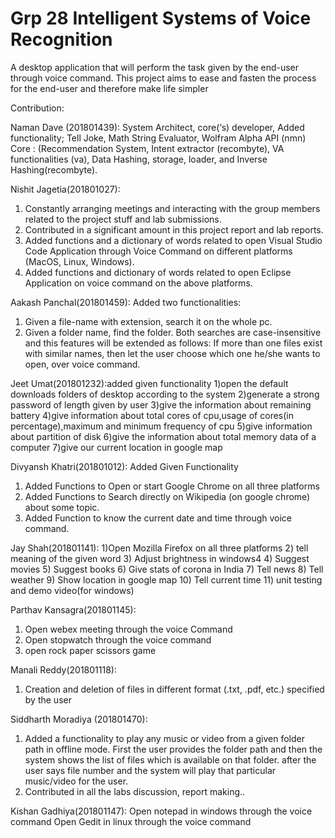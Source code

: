 # Grp 28 Intelligent Systems of Voice Recognition
A desktop application that will perform the task given by the end-user through voice command. This project aims to ease and fasten the process for the end-user and therefore make life simpler

Contribution:

Naman Dave (201801439): System Architect, core(‘s) developer, Added functionality; Tell Joke, Math String Evaluator, Wolfram Alpha API (nmn)
Core : (Recommendation System, Intent extractor (recombyte), VA functionalities (va), Data Hashing, storage, loader, and Inverse Hashing(recombyte).

Nishit Jagetia(201801027): 
1) Constantly arranging meetings and interacting with the group members related to the project stuff and lab submissions.
2) Contributed in a significant amount in this project report and lab reports.
3) Added functions and a dictionary of words related to open Visual Studio Code Application through Voice Command on different platforms (MacOS, Linux, Windows).
4) Added functions and dictionary of words related to open Eclipse Application on voice command on the above platforms.

Aakash Panchal(201801459): Added two functionalities:
1) Given a file-name with extension, search it on the whole pc.
2) Given a folder name, find the folder.
Both searches are case-insensitive and this features will be extended as follows:
If more than one files exist with similar names, then let the user choose which one he/she wants to open, over voice command.

Jeet Umat(201801232):added given functionality
1)open the default downloads folders of desktop according to the system
2)generate a strong password of length given by user 
3)give the information about remaining battery
4)give information about total cores of cpu,usage of cores(in percentage),maximum and minimum frequency of cpu
5)give information about partition of disk 
6)give the information about total memory data of a computer
7)give our current location in google map

Divyansh Khatri(201801012): Added Given Functionality
1) Added Functions to Open or start Google Chrome on all three platforms
2) Added Functions to Search directly on Wikipedia (on google chrome) about some topic.
3) Added Function to know the current date and time through voice command.

Jay Shah(201801141):
1)Open Mozilla Firefox on all three platforms
2) tell meaning of the given word
3) Adjust brightness in windows4
4) Suggest movies
5) Suggest books 
6) Give stats of corona in India 
7) Tell news 
8) Tell weather
9) Show location in google map
10) Tell current time
11) unit testing and demo video(for windows)

Parthav Kansagra(201801145):
1) Open webex meeting through the voice Command 
2) Open stopwatch through the voice command
3) open rock paper scissors game

Manali Reddy(201801118):
1) Creation and deletion of files in different format (.txt, .pdf, etc.) specified by the user

Siddharth Moradiya (201801470):
1) Added a functionality to play any music or video from a given folder path in offline mode. First the user provides the folder path and then the system shows the list of files which is available on that folder. after the user says file number and the system will play that particular music/video for the user.
2) Contributed in all the labs discussion, report making..

Kishan Gadhiya(201801147):
Open notepad in windows through the voice command
Open Gedit in linux through the voice command
